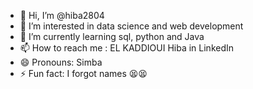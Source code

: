 - 👋 Hi, I’m @hiba2804
- 👀 I’m interested in data science and web development
- 🌱 I’m currently learning sql, python and Java
- 📫 How to reach me : EL KADDIOUI Hiba in LinkedIn
- 😄 Pronouns: Simba
- ⚡ Fun fact: I forgot names 😫😫

<!---
hiba2804/hiba2804 is a ✨ special ✨ repository because its `README.md` (this file) appears on your GitHub profile.
You can click the Preview link to take a look at your changes.
--->
